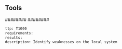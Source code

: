 

## Tools
########
########

```meta
ttp: T1000
requirements: 
results: 
description: Identify weaknesses on the local system
```